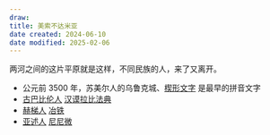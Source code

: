 ```yaml
---
draw:
title: 美索不达米亚
date created: 2024-06-10
date modified: 2025-02-06
---
```


两河之间的这片平原就是这样，不同民族的人，来了又离开。

<!-- more -->



- 公元前 3500 年，苏美尔人的乌鲁克城、[楔形文字](楔形文字) 是最早的拼音文字
- [古巴比伦人](古巴比伦人.md) [汉谟拉比法典](汉谟拉比法典)
- [赫梯人](赫梯人) [冶铁](冶铁)
- [亚述人](亚述人) [尼尼微](尼尼微)
